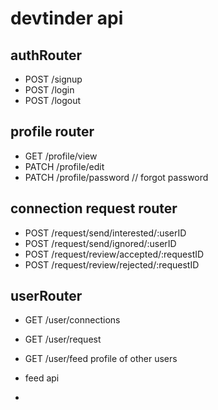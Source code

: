 # devtinder api

## authRouter
- POST /signup
- POST /login
- POST /logout


## profile router
- GET /profile/view
- PATCH /profile/edit
- PATCH /profile/password // forgot password

## connection request router
- POST /request/send/interested/:userID
- POST /request/send/ignored/:userID
- POST /request/review/accepted/:requestID
- POST /request/review/rejected/:requestID


## userRouter
- GET /user/connections
- GET /user/request
- GET /user/feed profile of other users
- feed api


- 
